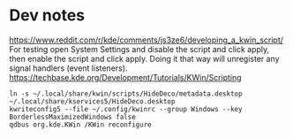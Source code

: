 # Dev notes

https://www.reddit.com/r/kde/comments/js3ze6/developing_a_kwin_script/
For testing open System Settings and disable the script and click apply, then enable the script and click apply. Doing it that way will unregister any signal handlers (event listeners).
https://techbase.kde.org/Development/Tutorials/KWin/Scripting

	ln -s ~/.local/share/kwin/scripts/HideDeco/metadata.desktop ~/.local/share/kservices5/HideDeco.desktop
	kwriteconfig5 --file ~/.config/kwinrc --group Windows --key BorderlessMaximizedWindows false
	qdbus org.kde.KWin /KWin reconfigure
